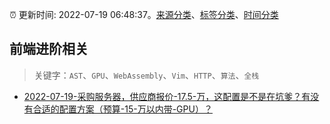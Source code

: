 :alarm_clock: 更新时间: 2022-07-19 06:48:37。[来源分类](../README.md)、[标签分类](../TAGS.md)、[时间分类](../TIMELINE.md)

## 前端进阶相关


> 关键字：`AST`、`GPU`、`WebAssembly`、`Vim`、`HTTP`、`算法`、`全栈`



- [2022-07-19-采购服务器，供应商报价-17.5-万，这配置是不是在坑爹？有没有合适的配置方案（预算-15-万以内带-GPU）？](https://www.v2ex.com/t/867249) 